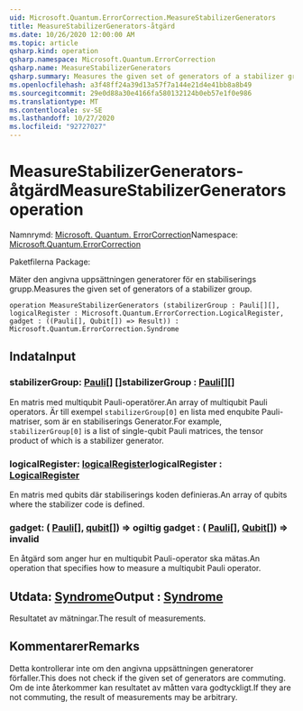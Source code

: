 ```yaml
---
uid: Microsoft.Quantum.ErrorCorrection.MeasureStabilizerGenerators
title: MeasureStabilizerGenerators-åtgärd
ms.date: 10/26/2020 12:00:00 AM
ms.topic: article
qsharp.kind: operation
qsharp.namespace: Microsoft.Quantum.ErrorCorrection
qsharp.name: MeasureStabilizerGenerators
qsharp.summary: Measures the given set of generators of a stabilizer group.
ms.openlocfilehash: a3f48ff24a39d13a57f7a144e21d4e41bb8a8b49
ms.sourcegitcommit: 29e0d88a30e4166fa580132124b0eb57e1f0e986
ms.translationtype: MT
ms.contentlocale: sv-SE
ms.lasthandoff: 10/27/2020
ms.locfileid: "92727027"
---
```

# <a name="measurestabilizergenerators-operation"></a><span data-ttu-id="92964-102">MeasureStabilizerGenerators-åtgärd</span><span class="sxs-lookup"><span data-stu-id="92964-102">MeasureStabilizerGenerators operation</span></span>

<span data-ttu-id="92964-103">Namnrymd: [Microsoft. Quantum. ErrorCorrection](xref:Microsoft.Quantum.ErrorCorrection)</span><span class="sxs-lookup"><span data-stu-id="92964-103">Namespace: [Microsoft.Quantum.ErrorCorrection](xref:Microsoft.Quantum.ErrorCorrection)</span></span>

<span data-ttu-id="92964-104">Paketfilerna [](https://nuget.org/packages/)</span><span class="sxs-lookup"><span data-stu-id="92964-104">Package: [](https://nuget.org/packages/)</span></span>


<span data-ttu-id="92964-105">Mäter den angivna uppsättningen generatorer för en stabiliserings grupp.</span><span class="sxs-lookup"><span data-stu-id="92964-105">Measures the given set of generators of a stabilizer group.</span></span>

```qsharp
operation MeasureStabilizerGenerators (stabilizerGroup : Pauli[][], logicalRegister : Microsoft.Quantum.ErrorCorrection.LogicalRegister, gadget : ((Pauli[], Qubit[]) => Result)) : Microsoft.Quantum.ErrorCorrection.Syndrome
```


## <a name="input"></a><span data-ttu-id="92964-106">Indata</span><span class="sxs-lookup"><span data-stu-id="92964-106">Input</span></span>

### <a name="stabilizergroup--pauli"></a><span data-ttu-id="92964-107">stabilizerGroup: [Pauli](xref:microsoft.quantum.lang-ref.pauli)[] []</span><span class="sxs-lookup"><span data-stu-id="92964-107">stabilizerGroup : [Pauli](xref:microsoft.quantum.lang-ref.pauli)[][]</span></span>

<span data-ttu-id="92964-108">En matris med multiqubit Pauli-operatörer.</span><span class="sxs-lookup"><span data-stu-id="92964-108">An array of multiqubit Pauli operators.</span></span>
<span data-ttu-id="92964-109">Är till exempel `stabilizerGroup[0]` en lista med enqubite Pauli-matriser, som är en stabiliserings Generator.</span><span class="sxs-lookup"><span data-stu-id="92964-109">For example, `stabilizerGroup[0]` is a list of single-qubit Pauli matrices, the tensor product of which is a stabilizer generator.</span></span>


### <a name="logicalregister--logicalregister"></a><span data-ttu-id="92964-110">logicalRegister: [logicalRegister](xref:Microsoft.Quantum.ErrorCorrection.LogicalRegister)</span><span class="sxs-lookup"><span data-stu-id="92964-110">logicalRegister : [LogicalRegister](xref:Microsoft.Quantum.ErrorCorrection.LogicalRegister)</span></span>

<span data-ttu-id="92964-111">En matris med qubits där stabiliserings koden definieras.</span><span class="sxs-lookup"><span data-stu-id="92964-111">An array of qubits where the stabilizer code is defined.</span></span>


### <a name="gadget--pauliqubit--__invalidresult__"></a><span data-ttu-id="92964-112">gadget: ( [Pauli](xref:microsoft.quantum.lang-ref.pauli)[], [qubit](xref:microsoft.quantum.lang-ref.qubit)[]) => __ogiltig <Result>__</span><span class="sxs-lookup"><span data-stu-id="92964-112">gadget : ( [Pauli](xref:microsoft.quantum.lang-ref.pauli)[], [Qubit](xref:microsoft.quantum.lang-ref.qubit)[]) => __invalid<Result>__</span></span> 

<span data-ttu-id="92964-113">En åtgärd som anger hur en multiqubit Pauli-operator ska mätas.</span><span class="sxs-lookup"><span data-stu-id="92964-113">An operation that specifies how to measure a multiqubit Pauli operator.</span></span>



## <a name="output--syndrome"></a><span data-ttu-id="92964-114">Utdata: [Syndrome](xref:Microsoft.Quantum.ErrorCorrection.Syndrome)</span><span class="sxs-lookup"><span data-stu-id="92964-114">Output : [Syndrome](xref:Microsoft.Quantum.ErrorCorrection.Syndrome)</span></span>

<span data-ttu-id="92964-115">Resultatet av mätningar.</span><span class="sxs-lookup"><span data-stu-id="92964-115">The result of measurements.</span></span>

## <a name="remarks"></a><span data-ttu-id="92964-116">Kommentarer</span><span class="sxs-lookup"><span data-stu-id="92964-116">Remarks</span></span>

<span data-ttu-id="92964-117">Detta kontrollerar inte om den angivna uppsättningen generatorer förfaller.</span><span class="sxs-lookup"><span data-stu-id="92964-117">This does not check if the given set of generators are commuting.</span></span>
<span data-ttu-id="92964-118">Om de inte återkommer kan resultatet av måtten vara godtyckligt.</span><span class="sxs-lookup"><span data-stu-id="92964-118">If they are not commuting, the result of measurements may be arbitrary.</span></span>